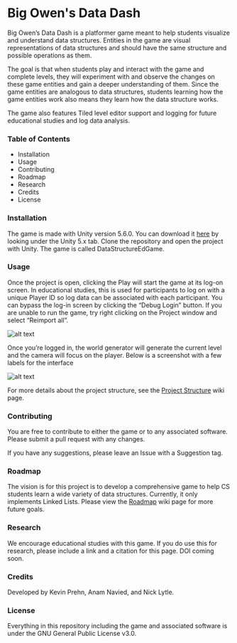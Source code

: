 # Big Owen's Data Dash

Big Owen’s Data Dash is a platformer game meant to help students visualize and understand data structures. Entities in the game are visual representations of data structures and should have the same structure and possible operations as them.

The goal is that when students play and interact with the game and complete levels, they will experiment with and observe the changes on these game entities and gain a deeper understanding of them. Since the game entities are analogous to data structures, students learning how the game entities work also means they learn how the data structure works.

The game also features Tiled level editor support and logging for future educational studies and log data analysis.


### Table of Contents

* Installation
* Usage
* Contributing
* Roadmap
* Research
* Credits
* License


### Installation

The game is made with Unity version 5.6.0. You can download it [here](https://unity3d.com/get-unity/download/archive) by looking under the Unity 5.x tab. Clone the repository and open the project with Unity. The game is called DataStructureEdGame.


### Usage

Once the project is open, clicking the Play will start the game at its log-on screen. In educational studies, this is used for participants to log on with a unique Player ID so log data can be associated with each participant. You can bypass the log-in screen by clicking the “Debug Login” button. If you are unable to run the game, try right clicking on the Project window and select “Reimport all”.

![alt text]( https://github.com/nicklytle/DataStructuresEdGame/images/game_screenshot0.PNG  "Log-in screen")

Once you’re logged in, the world generator will generate the current level and the camera will focus on the player. Below is a screenshot with a few labels for the interface

![alt text]( https://github.com/nicklytle/DataStructuresEdGame/images/game_screenshot1.PNG  "Screenshot of the game")

For more details about the project structure, see the [Project Structure](https://github.com/nicklytle/DataStructuresEdGame/wiki/Project-Structure) wiki page. 


### Contributing

You are free to contribute to either the game or to any associated software. Please submit a pull request with any changes.

If you have any suggestions, please leave an Issue with a Suggestion tag.


### Roadmap

The vision is for this project is to develop a comprehensive game to help CS students learn a wide variety of data structures. Currently, it only implements Linked Lists. Please view the [Roadmap](https://github.com/nicklytle/DataStructuresEdGame/wiki/Roadmap) wiki page for more future goals. 


### Research

We encourage educational studies with this game. If you do use this for research, please include a link and a citation for this page. DOI coming soon.


### Credits 

Developed by Kevin Prehn, Anam Navied, and Nick Lytle.


### License

Everything in this repository including the game and associated software is under the GNU General Public License v3.0.

